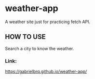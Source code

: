 # weather-app
A weather site just for practicing fetch API.

## HOW TO USE
Search a city to know the weather.

### Link:
https://gabrielbrq.github.io/weather-app/
